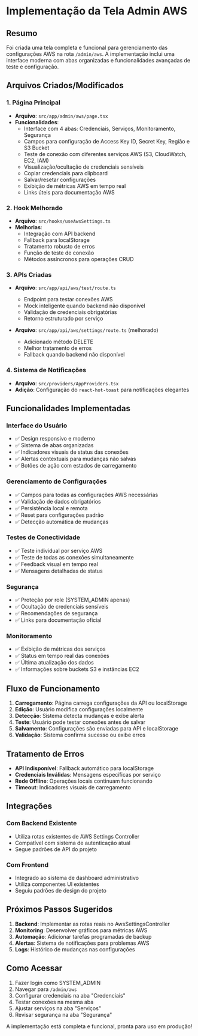 # Implementação da Tela Admin AWS

## Resumo

Foi criada uma tela completa e funcional para gerenciamento das configurações AWS na rota `/admin/aws`. A implementação inclui uma interface moderna com abas organizadas e funcionalidades avançadas de teste e configuração.

## Arquivos Criados/Modificados

### 1. Página Principal
- **Arquivo**: `src/app/admin/aws/page.tsx`
- **Funcionalidades**:
  - Interface com 4 abas: Credenciais, Serviços, Monitoramento, Segurança
  - Campos para configuração de Access Key ID, Secret Key, Região e S3 Bucket
  - Teste de conexão com diferentes serviços AWS (S3, CloudWatch, EC2, IAM)
  - Visualização/ocultação de credenciais sensíveis
  - Copiar credenciais para clipboard
  - Salvar/resetar configurações
  - Exibição de métricas AWS em tempo real
  - Links úteis para documentação AWS

### 2. Hook Melhorado
- **Arquivo**: `src/hooks/useAwsSettings.ts`
- **Melhorias**:
  - Integração com API backend
  - Fallback para localStorage
  - Tratamento robusto de erros
  - Função de teste de conexão
  - Métodos assíncronos para operações CRUD

### 3. APIs Criadas
- **Arquivo**: `src/app/api/aws/test/route.ts`
  - Endpoint para testar conexões AWS
  - Mock inteligente quando backend não disponível
  - Validação de credenciais obrigatórias
  - Retorno estruturado por serviço

- **Arquivo**: `src/app/api/aws/settings/route.ts` (melhorado)
  - Adicionado método DELETE
  - Melhor tratamento de erros
  - Fallback quando backend não disponível

### 4. Sistema de Notificações
- **Arquivo**: `src/providers/AppProviders.tsx`
- **Adição**: Configuração do `react-hot-toast` para notificações elegantes

## Funcionalidades Implementadas

### Interface do Usuário
- ✅ Design responsivo e moderno
- ✅ Sistema de abas organizadas
- ✅ Indicadores visuais de status das conexões
- ✅ Alertas contextuais para mudanças não salvas
- ✅ Botões de ação com estados de carregamento

### Gerenciamento de Configurações
- ✅ Campos para todas as configurações AWS necessárias
- ✅ Validação de dados obrigatórios
- ✅ Persistência local e remota
- ✅ Reset para configurações padrão
- ✅ Detecção automática de mudanças

### Testes de Conectividade
- ✅ Teste individual por serviço AWS
- ✅ Teste de todas as conexões simultaneamente
- ✅ Feedback visual em tempo real
- ✅ Mensagens detalhadas de status

### Segurança
- ✅ Proteção por role (SYSTEM_ADMIN apenas)
- ✅ Ocultação de credenciais sensíveis
- ✅ Recomendações de segurança
- ✅ Links para documentação oficial

### Monitoramento
- ✅ Exibição de métricas dos serviços
- ✅ Status em tempo real das conexões
- ✅ Última atualização dos dados
- ✅ Informações sobre buckets S3 e instâncias EC2

## Fluxo de Funcionamento

1. **Carregamento**: Página carrega configurações da API ou localStorage
2. **Edição**: Usuário modifica configurações localmente
3. **Detecção**: Sistema detecta mudanças e exibe alerta
4. **Teste**: Usuário pode testar conexões antes de salvar
5. **Salvamento**: Configurações são enviadas para API e localStorage
6. **Validação**: Sistema confirma sucesso ou exibe erros

## Tratamento de Erros

- **API Indisponível**: Fallback automático para localStorage
- **Credenciais Inválidas**: Mensagens específicas por serviço
- **Rede Offline**: Operações locais continuam funcionando
- **Timeout**: Indicadores visuais de carregamento

## Integrações

### Com Backend Existente
- Utiliza rotas existentes de AWS Settings Controller
- Compatível com sistema de autenticação atual
- Segue padrões de API do projeto

### Com Frontend
- Integrado ao sistema de dashboard administrativo
- Utiliza componentes UI existentes
- Seguiu padrões de design do projeto

## Próximos Passos Sugeridos

1. **Backend**: Implementar as rotas reais no AwsSettingsController
2. **Monitoring**: Desenvolver gráficos para métricas AWS
3. **Automação**: Adicionar tarefas programadas de backup
4. **Alertas**: Sistema de notificações para problemas AWS
5. **Logs**: Histórico de mudanças nas configurações

## Como Acessar

1. Fazer login como SYSTEM_ADMIN
2. Navegar para `/admin/aws`
3. Configurar credenciais na aba "Credenciais"
4. Testar conexões na mesma aba
5. Ajustar serviços na aba "Serviços"
6. Revisar segurança na aba "Segurança"

A implementação está completa e funcional, pronta para uso em produção! 